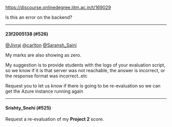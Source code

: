 https://discourse.onlinedegree.iitm.ac.in/t/169029

Is this an error on the backend?</p><hr>

<h4>23f2005138 (#526)</h4>
<p><a class="mention" href="/u/jivraj">@Jivraj</a> <a class="mention" href="/u/carlton">@carlton</a> <a class="mention" href="/u/saransh_saini">@Saransh_Saini</a></p>
<p>My marks are also showing as zero.</p>
<p>My suggestion is to provide students with the logs of your evaluation script, so we know if it is that server was not reachable, the answer is incorrect, or the response format was incorrect..etc</p>
<p>Request you to let us know if there is going to be re-evaluation so we can get the Azure instance running again</p><hr>

<h4>Srishty_Snehi (#525)</h4>
<p>Request a re-evaluation of my <strong>Project 2</strong> score.